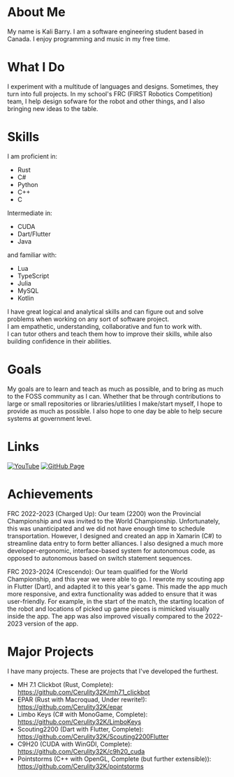 # About Me
My name is Kali Barry. I am a software engineering student based in Canada. I enjoy programming and music in my free time.

# What I Do
I experiment with a multitude of languages and designs. Sometimes, they turn into full projects. In my school's FRC (FIRST Robotics Competition) team, I help design sofware for the robot and other things, and I also bringing new ideas to the table.

# Skills
I am proficient in:
- Rust
- C#
- Python
- C++
- C

Intermediate in:
- CUDA
- Dart/Flutter
- Java

and familiar with:
- Lua
- TypeScript
- Julia
- MySQL
- Kotlin

I have great logical and analytical skills and can figure out and solve problems when working on any sort of software project.\
I am empathetic, understanding, collaborative and fun to work with.\
I can tutor others and teach them how to improve their skills, while also building confidence in their abilities.

# Goals
My goals are to learn and teach as much as possible, and to bring as much to the FOSS community as I can. Whether that be through contributions to large or small repositories or libraries/utilities I make/start myself, I hope to provide as much as possible. I also hope to one day be able to help secure systems at government level.

# Links
[![YouTube](https://img.shields.io/badge/YouTube-Cerulity-dd2222?labelColor=222222&logo=youtube)](https://www.youtube.com/@cerulity32k)
[![GitHub Page](https://img.shields.io/badge/GitHub%20Page-Kali%20Barry-663366?labelColor=222222&logo=github)](https://cerulity32k.github.io)

# Achievements
FRC 2022-2023 (Charged Up): Our team (2200) won the Provincial Championship and was invited to the World Championship. Unfortunately, this was unanticipated and we did not have enough time to schedule transportation. However, I designed and created an app in Xamarin (C#) to streamline data entry to form better alliances. I also designed a much more developer-ergonomic, interface-based system for autonomous code, as opposed to autonomous based on switch statement sequences.

FRC 2023-2024 (Crescendo): Our team qualified for the World Championship, and this year we were able to go. I rewrote my scouting app in Flutter (Dart), and adapted it to this year's game. This made the app much more responsive, and extra functionality was added to ensure that it was user-friendly. For example, in the start of the match, the starting location of the robot and locations of picked up game pieces is mimicked visually inside the app. The app was also improved visually compared to the 2022-2023 version of the app.

# Major Projects
I have many projects. These are projects that I've developed the furthest.

- MH 7.1 Clickbot (Rust, Complete): https://github.com/Cerulity32K/mh71_clickbot
- EPAR (Rust with Macroquad, Under rewrite!): https://github.com/Cerulity32K/epar
- Limbo Keys (C# with MonoGame, Complete): https://github.com/Cerulity32K/LimboKeys
- Scouting2200 (Dart with Flutter, Complete): https://github.com/Cerulity32K/Scouting2200Flutter
- C9H20 (CUDA with WinGDI, Complete): https://github.com/Cerulity32K/c9h20_cuda
- Pointstorms (C++ with OpenGL, Complete (but further extensible)): https://github.com/Cerulity32K/pointstorms
